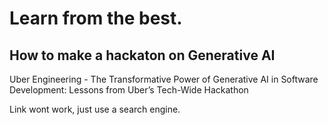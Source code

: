 # Learn from the best.

## How to make a hackaton on Generative AI

Uber Engineering - The Transformative Power of Generative AI in Software Development: Lessons from Uber’s Tech-Wide Hackathon

Link wont work, just use a search engine.
